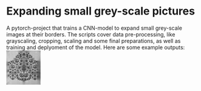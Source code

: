 # Expanding small grey-scale pictures 
A pytorch-project that trains a CNN-model to expand small grey-scale images at their borders. 
The scripts cover data pre-processing, like grayscaling, cropping, scaling and some final preparations, 
as well as training and deplyoment of the model.
Here are some example outputs:
![Flower](results/plots/batch1_pic23.png)
